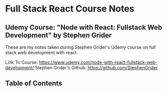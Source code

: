 # Full Stack React Course Notes
## Udemy Course: "Node with React: Fullstack Web Development" by Stephen Grider

These are my notes taken during Stephen Grider's Udemy course on full stack web development with react.

Link To Course: https://www.udemy.com/node-with-react-fullstack-web-development/
Stephen Grider's Github: https://github.com/StephenGrider

## Table of Contents
